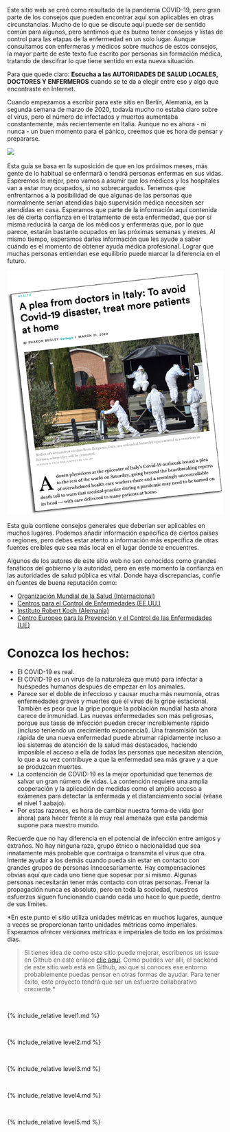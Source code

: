 Este sitio web se creó como resultado de la pandemia COVID-19, pero gran parte de los consejos que pueden encontrar aquí son aplicables en otras circunstancias. Mucho de lo que se discute aquí puede ser de sentido común para algunos, pero sentimos que es bueno tener consejos y listas de control para las etapas de la enfermedad en un solo lugar. Aunque consultamos con enfermeras y médicos sobre muchos de estos consejos, la mayor parte de este texto fue escrito por personas sin formación médica, tratando de descifrar lo que tiene sentido en esta nueva situación. 

Para que quede claro: **Escucha a las AUTORIDADES DE SALUD LOCALES, DOCTORES Y ENFERMEROS** cuando se te da a elegir entre eso y algo que encontraste en Internet.

Cuando empezamos a escribir para este sitio en Berlín, Alemania, en la segunda semana de marzo de 2020, todavía mucho no estaba claro sobre el virus, pero el número de infectados y muertos aumentaba constantemente, más recientemente en Italia. Aunque no es ahora - ni nunca - un buen momento para el pánico, creemos que es hora de pensar y prepararse.

![](/images/virus.png)

Esta guía se basa en la suposición de que en los próximos meses, más gente de lo habitual se enfermará o tendrá personas enfermas en sus vidas. Esperemos lo mejor, pero vamos a asumir que los médicos y los hospitales van a estar muy ocupados, si no sobrecargados. Tenemos que enfrentarnos a la posibilidad de que algunas de las personas que normalmente serían atendidas bajo supervisión médica necesiten ser atendidas en casa. Esperamos que parte de la información aquí contenida les dé cierta confianza en el tratamiento de esta enfermedad, que por sí misma reducirá la carga de los médicos y enfermeras que, por lo que parece, estarán bastante ocupados en las próximas semanas y meses. Al mismo tiempo, esperamos darles información que les ayude a saber cuándo es el momento de obtener ayuda médica profesional. Lograr que muchas personas entiendan ese equilibrio puede marcar la diferencia en el futuro. 

[![](/images/treat-at-home.png)](https://www.statnews.com/2020/03/21/coronavirus-plea-from-italy-treat-patients-at-home/)

Esta guía contiene consejos generales que deberían ser aplicables en muchos lugares. Podemos añadir información específica de ciertos países o regiones, pero debes estar atento a información más específica de otras fuentes creíbles que sea más local en el lugar donde te encuentres.

Algunos de los autores de este sitio web no son conocidos como grandes fanáticos del gobierno y la autoridad, pero en este momento la confianza en las autoridades de salud pública es vital. Donde haya discrepancias, confíe en fuentes de buena reputación como:

  * [Organización Mundial de la Salud (Internacional)](https://www.who.int/emergencies/diseases/novel-coronavirus-2019)
  * [Centros para el Control de Enfermedades (EE.UU.)](https://www.cdc.gov/coronavirus/2019-ncov/index.html)
  * [Instituto Robert Koch (Alemania)](https://www.rki.de/DE/Content/InfAZ/N/Neuartiges_Coronavirus/nCoV.html)
  * [Centro Europeo para la Prevención y el Control de las Enfermedades (UE)](https://www.ecdc.europa.eu/en)

# Conozca los hechos:
  * El COVID-19 es real.
  * El COVID-19 es un virus de la naturaleza que mutó para infectar a huéspedes humanos después de empezar en los animales.
  * Parece ser el doble de infeccioso y causar mucha más neumonía, otras enfermedades graves y muertes que el virus de la gripe estacional. También es peor que la gripe porque la población mundial hasta ahora carece de inmunidad. Las nuevas enfermedades son más peligrosas, porque sus tasas de infección pueden crecer increíblemente rápido (incluso teniendo un crecimiento exponencial). Una transmisión tan rápida de una nueva enfermedad puede abrumar rápidamente incluso a los sistemas de atención de la salud más destacados, haciendo imposible el acceso a ella de todas las personas que necesitan atención, lo que a su vez contribuye a que la enfermedad sea más grave y a que se produzcan muertes.
  * La contención de COVID-19 es la mejor oportunidad que tenemos de salvar un gran número de vidas. La contención requiere una amplia cooperación y la aplicación de medidas como el amplio acceso a exámenes para detectar la enfermada y el distanciamiento social (véase el nivel 1 aabajo).
  * Por estas razones, es hora de cambiar nuestra forma de vida (por ahora) para hacer frente a la muy real amenaza que esta pandemia supone para nuestro mundo.

Recuerde que no hay diferencia en el potencial de infección entre amigos y extraños. No hay ninguna raza, grupo étnico o nacionalidad que sea innatamente más probable que contraiga o transmita el virus que otra. Intente ayudar a los demás cuando pueda sin estar en contacto con grandes grupos de personas innecesariamente. Hay compensaciones obvias aquí que cada uno tiene que sopesar por sí mismo. Algunas personas necesitarán tener más contacto con otras personas. Frenar la propagación nunca es absoluto, pero en toda la sociedad, nuestros esfuerzos siguen funcionando cuando cada uno hace lo que puede, dentro de sus límites.

*En este punto el sitio utiliza unidades métricas en muchos lugares, aunque a veces se proporcionan tanto unidades métricas como imperiales. Esperamos ofrecer versiones métricas e imperiales de todo en los próximos días.

> Si tienes idea de como este sitio puede mejorar, escribenos un issue en Github en este enlace [clic aquí](https://github.com/covid-at-home/covid-at-home.github.io/issues/new). Como puedes ver allí, el backend de este sitio web está en Github, así que si conoces ese entorno probablemente puedas pensar en otras formas de ayudar. Para tener éxito, este proyecto tendrá que ser un esfuerzo collaborativo creciente.*

&nbsp; 

{% include_relative level1.md %}

&nbsp; 

{% include_relative level2.md %}

&nbsp; 
 
{% include_relative level3.md %}
            
&nbsp; 
 
{% include_relative level4.md %}
        
&nbsp; 
 
{% include_relative level5.md %}
